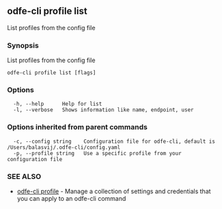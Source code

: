 ## odfe-cli profile list

List profiles from the config file

### Synopsis

List profiles from the config file

```
odfe-cli profile list [flags]
```

### Options

```
  -h, --help      Help for list
  -l, --verbose   Shows information like name, endpoint, user
```

### Options inherited from parent commands

```
  -c, --config string    Configuration file for odfe-cli, default is /Users/balasvij/.odfe-cli/config.yaml
  -p, --profile string   Use a specific profile from your configuration file
```

### SEE ALSO

* [odfe-cli profile](odfe-cli_profile.md)	 - Manage a collection of settings and credentials that you can apply to an odfe-cli command
